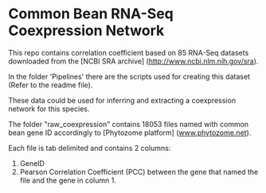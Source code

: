 # Common Bean RNA-Seq Coexpression Network

This repo contains correlation coefficient based on 85 RNA-Seq datasets downloaded from the [NCBI SRA archive] (http://www.ncbi.nlm.nih.gov/sra).

In the folder 'Pipelines' there are the scripts used for creating this dataset (Refer to the readme file).

These data could be used for inferring and extracting a coexpression network for this species.

The folder "raw_coexpression" contains 18053 files named with common bean gene ID accordingly to [Phytozome platform] (www.phytozome.net). 

Each file is tab delimited and contains 2 columns:

1. GeneID
2. Pearson Correlation Coefficient (PCC) between the gene that named the file and the gene in column 1.

